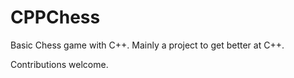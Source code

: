 # CPPChess
Basic Chess game with C++. Mainly a project to get better at C++.

Contributions welcome.
